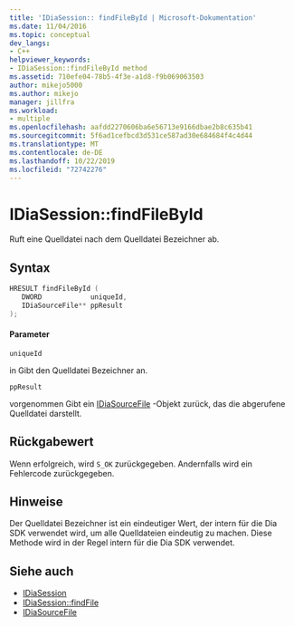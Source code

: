 ```yaml
---
title: 'IDiaSession:: findFileById | Microsoft-Dokumentation'
ms.date: 11/04/2016
ms.topic: conceptual
dev_langs:
- C++
helpviewer_keywords:
- IDiaSession::findFileById method
ms.assetid: 710efe04-78b5-4f3e-a1d8-f9b069063503
author: mikejo5000
ms.author: mikejo
manager: jillfra
ms.workload:
- multiple
ms.openlocfilehash: aafdd2270606ba6e56713e9166dbae2b8c635b41
ms.sourcegitcommit: 5f6ad1cefbcd3d531ce587ad30e684684f4c4d44
ms.translationtype: MT
ms.contentlocale: de-DE
ms.lasthandoff: 10/22/2019
ms.locfileid: "72742276"
---
```

# <a name="idiasessionfindfilebyid"></a>IDiaSession::findFileById
Ruft eine Quelldatei nach dem Quelldatei Bezeichner ab.

## <a name="syntax"></a>Syntax

```C++
HRESULT findFileById ( 
   DWORD            uniqueId,
   IDiaSourceFile** ppResult
);
```

#### <a name="parameters"></a>Parameter
 `uniqueId`

in Gibt den Quelldatei Bezeichner an.

 `ppResult`

vorgenommen Gibt ein [IDiaSourceFile](../../debugger/debug-interface-access/idiasourcefile.md) -Objekt zurück, das die abgerufene Quelldatei darstellt.

## <a name="return-value"></a>Rückgabewert
 Wenn erfolgreich, wird `S_OK` zurückgegeben. Andernfalls wird ein Fehlercode zurückgegeben.

## <a name="remarks"></a>Hinweise
 Der Quelldatei Bezeichner ist ein eindeutiger Wert, der intern für die Dia SDK verwendet wird, um alle Quelldateien eindeutig zu machen. Diese Methode wird in der Regel intern für die Dia SDK verwendet.

## <a name="see-also"></a>Siehe auch
- [IDiaSession](../../debugger/debug-interface-access/idiasession.md)
- [IDiaSession::findFile](../../debugger/debug-interface-access/idiasession-findfile.md)
- [IDiaSourceFile](../../debugger/debug-interface-access/idiasourcefile.md)
